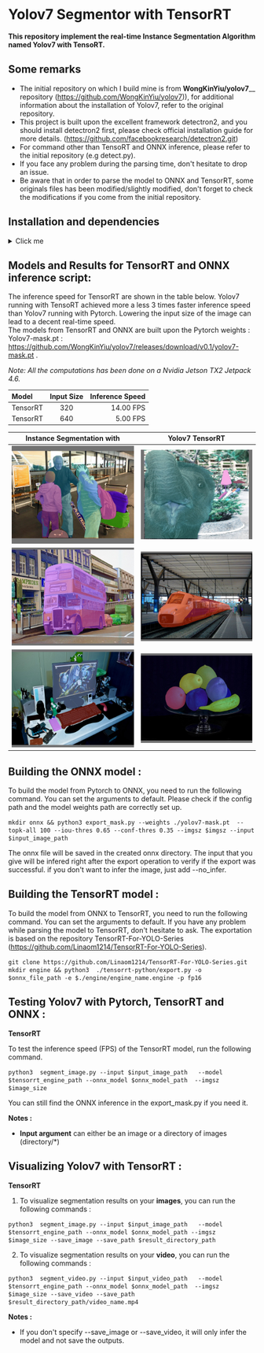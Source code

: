 # Yolov7 Segmentor with TensorRT
 **This repository implement the real-time Instance Segmentation Algorithm named Yolov7 with TensoRT.**
 
## Some remarks 
  - The initial repository on which I build mine is from **WongKinYiu/yolov7**__ repository (https://github.com/WongKinYiu/yolov7)), for additional information about the installation of Yolov7, refer to the original repository. 
  - This project is built upon the excellent framework detectron2, and you should install detectron2 first, please check official installation guide for more details. (https://github.com/facebookresearch/detectron2.git)
  - For command other than TensoRT and ONNX inference, please refer to the initial repository (e.g detect.py). 
  - If you face any problem during the parsing time, don't hesitate to drop an issue.
  - Be aware that in order to parse the model to ONNX and TensorRT, some originals files has been modified/slightly modified, don't forget to check the modifications if you come from the initial repository.
  
 
 ## Installation and dependencies
 <details>
    <summary>Click me</summary>
    - Install Pytorch (1.10.0) and TorchVision (0.11.1)
    ```
    pip3 install torch torchvision torchaudio --extra-index-url https://download.pytorch.org/whl/cu116
    
    If other versions of torch are needed, select yours by putting torch==1.11.0+cu102 for example.
    ```
    - Install CUDA (10.2) and cuDNN (8.0.0) : https://developer.nvidia.com/cuda-downloads?target_os=Linux&target_arch=x86_64&Distribution=WSL-Ubuntu&target_version=2.0&target_type=deb_local
    
      - For WSL-Ubuntu :
    ```
    sudo wget https://developer.download.nvidia.com/compute/cuda/repos/wsl-ubuntu/x86_64/cuda-wsl-ubuntu.pin
    sudo mv cuda-wsl-ubuntu.pin /etc/apt/preferences.d/cuda-repository-pin-600
    sudo wget https://developer.download.nvidia.com/compute/cuda/11.7.1/local_insta
        llers/cuda-repo-wsl-ubuntu-11-7-local_11.7.1-1_amd64.deb
  sudo dpkg -i cuda-repo-wsl-ubuntu-11-7-local_11.7.1-1_amd64.deb
    sudo cp /var/cuda-repo-wsl-ubuntu-11-7-local/cuda-96193861-keyring.gpg /usr/share/keyrings/
    sudo apt-get update
    sudo apt-get -y install cuda
    ```
    
    - Install TensorRT (8.0.1.6), if you are using an nvidia edge device, TensorRT should already be installed
    ```
    python3 -m pip install --upgrade setuptools pip
    python3 -m pip install nvidia-pyindex
    python3 -m pip install --upgrade nvidia-tensorrt
    
    Verify installation by writing  : assert tensorrt.Builder(tensorrt.Logger())
    ```
    - Install ONNX and ONNXruntime
    ```
    pip install onnxruntime-gpu
    pip install onnxruntime
    pip install numpy protobuf==4.21.5  
    pip install onnx
    ```
    - Install all the other packages needed to run the original SparseInst algorithm (Should be done if you have installed Dectectron2)
 </details>

 
 ## Models and Results for TensorRT and ONNX inference script:
 
 The inference speed for TensorRT are shown in the table below. Yolov7 running with TensoRT achieved more a less 3 times faster inference speed than Yolov7 running with Pytorch. Lowering the input size of the image can lead to a decent real-time speed.  
 The models from TensorRT and ONNX are built upon the Pytorch weights : Yolov7-mask.pt : https://github.com/WongKinYiu/yolov7/releases/download/v0.1/yolov7-mask.pt .
 
 *Note: All the computations has been done on a Nvidia Jetson TX2 Jetpack 4.6.*
 
 | Model | Input Size |  Inference Speed 
| :---         |     :---:      |     ---: |
| TensorRT     | 320    |  14.00 FPS    |
| TensorRT     | 640    |  5.00 FPS     |


  Instance Segmentation  with           |  Yolov7 TensorRT
:-------------------------:|:-------------------------:
![](results/640_trt_cv2img_VP_0.jpg)  |  ![](results/640_trt_cv2img_VP_1.jpg)
![](results/640_trt_cv2img_VP_2.jpg)  |  ![](results/640_trt_cv2img_VP_3.jpg)
![](results/640_trt_cv2img_VP_4.jpg)  |  ![](results/640_trt_cv2img_VP_5.jpg)
 

 ## Building the ONNX model  :
 
 To build the model from Pytorch to ONNX, you need to run the following command. You can set the arguments to default. Please check if the config path and the model weights path are correctly set up.
 ```
 mkdir onnx && python3 export_mask.py --weights ./yolov7-mask.pt  --topk-all 100 --iou-thres 0.65 --conf-thres 0.35 --imgsz $imgsz --input $input_image_path
 ```
 The onnx file will be saved in the created onnx directory. The input that you give will be infered right after the export operation to verify if the export was successful. if you don't want to infer the image, just add --no_infer.
 
  ## Building the TensorRT model  :
  
  To build the model from ONNX to TensorRT, you need to run the following command. You can set the arguments to default. If you have any problem while parsing the model to TensorRT, don't hesitate to ask. The exportation is based on the repository TensorRT-For-YOLO-Series (https://github.com/Linaom1214/TensorRT-For-YOLO-Series).
 ```
 git clone https://github.com/Linaom1214/TensorRT-For-YOLO-Series.git
 mkdir engine && python3  ./tensorrt-python/export.py -o $onnx_file_path -e $./engine/engine_name.engine -p fp16
 ```
 
  ## Testing Yolov7 with Pytorch, TensorRT and ONNX :
  **TensorRT**

  To test the inference speed (FPS) of the TensorRT model, run the following command. 

 ```
 python3  segment_image.py --input $input_image_path   --model $tensorrt_engine_path --onnx_model $onnx_model_path  --imgsz $image_size
 ```

 You can still find the ONNX inference in the export_mask.py if you need it. 

 
**Notes :**
- **Input argument** can either be an image or a directory of images (directory/*)
 
 ## Visualizing Yolov7 with TensorRT :
 **TensorRT**
  1. To visualize segmentation results on your **images**, you can run the following commands : 
 
 
 ```
python3  segment_image.py --input $input_image_path   --model $tensorrt_engine_path --onnx_model $onnx_model_path --imgsz $image_size --save_image --save_path $result_directory_path
 ```
 2. To visualize segmentation results on your **video**, you can run the following commands : 
 ```
python3  segment_video.py --input $input_video_path   --model $tensorrt_engine_path --onnx_model $onnx_model_path  --imgsz $image_size --save_video --save_path $result_directory_path/video_name.mp4
 ```

**Notes :**
- If you don't specify --save_image or --save_video, it will only infer the model and not save the outputs.


 
